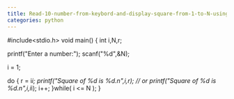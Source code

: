 ```yaml
---
title: Read-10-number-from-keybord-and-display-square-from-1-to-N-using-do-while-loop
categories: python
---
```


#include&lt;stdio.h&gt;
void main()
{
int i,N,r;

printf("Enter a number:");
scanf("%d",&amp;N);

i = 1;

do
{
r = i*i;
printf("Square of %d is %d.n",i,r); // or printf("Square of %d is %d.n",i,i*i);
i++;
}while( i &lt;= N );
}